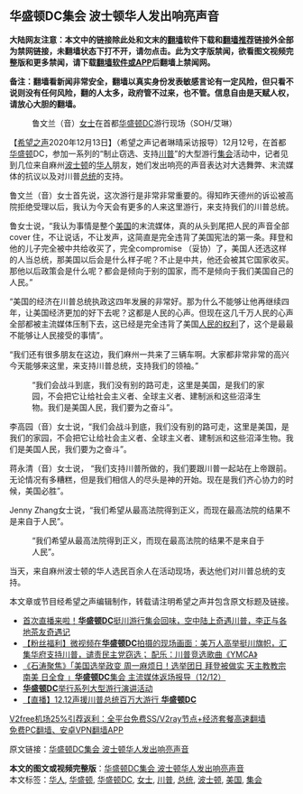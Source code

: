  <h2>华盛顿DC集会 波士顿华人发出响亮声音</h2> <p class="notice"><b>大陆网友注意：本文中的链接除此处和文末的<a href="https://github.com/bannedbook/fanqiang" >翻墙</a>软件下载和<a href="https://github.com/killgcd/justmysocks/blob/master/README.md">翻墙推荐</a>链接外全部为禁网链接，未翻墙状态下打不开，请勿点击。此为文字版禁闻，欲看图文视频完整版和更多禁闻，请下载<a href="https://github.com/bannedbook/fanqiang">翻墙软件或APP</a>后翻墙上禁闻网。</p><p>备注：翻墙看新闻非常安全，翻墙以真实身份发表敏感言论有一定风险，但只看不说则没有任何风险，翻的人太多，政府管不过来，也不管。信息自由是天赋人权，请放心大胆的翻墙。</b></p>  <div class="entry"> <figure><figcaption>鲁文兰（音）<a href="https://www.bannedbook.org/bnews/tag/%e5%a5%b3%e5%a3%ab/" class="st_tag internal_tag" rel="tag" title="标签 女士 下的日志">女士</a>在首都<a href="https://www.bannedbook.org/bnews/tag/%E5%8D%8E%E7%9B%9B%E9%A1%BFDC/" class="st_tag internal_tag" rel="tag" title="标签 华盛顿DC 下的日志">华盛顿DC</a>游行现场（SOH/艾琳）</figcaption></figure> <p>【<span class='wp_keywordlink_affiliate'><a href="https://www.soundofhope.org" title="希望之声" target="_blank">希望之声</a></span>2020年12月13日】（希望之声记者琳晴采访报导）12月12号，在首都<a href="https://www.bannedbook.org/bnews/tag/%e5%8d%8e%e7%9b%9b%e9%a1%bf/" class="st_tag internal_tag" rel="tag" title="标签 华盛顿 下的日志">华盛顿</a>DC，参加一系列的“制止窃选、支持<a href="https://www.bannedbook.org/bnews/tag/%e5%b7%9d%e6%99%ae/" class="st_tag internal_tag" rel="tag" title="标签 川普 下的日志">川普</a>”的大型游行<a href="https://www.bannedbook.org/bnews/tag/%E9%9B%86%E4%BC%9A/" class="st_tag internal_tag" rel="tag" title="标签 集会 下的日志">集会</a>活动中，记者见到几位来自麻州<a href="https://www.bannedbook.org/bnews/tag/%e6%b3%a2%e5%a3%ab%e9%a1%bf/" class="st_tag internal_tag" rel="tag" title="标签 波士顿 下的日志">波士顿</a>的<a href="https://www.bannedbook.org/bnews/tag/%e5%8d%8e%e4%ba%ba/" class="st_tag internal_tag" rel="tag" title="标签 华人 下的日志">华人</a>朋友，她们发出响亮的声音表达对大选舞弊、末流媒体的抗议以及对川普<a href="https://www.bannedbook.org/bnews/tag/%e6%80%bb%e7%bb%9f/" class="st_tag internal_tag" rel="tag" title="标签 总统 下的日志">总统</a>的支持。</p> <p>鲁文兰（音）女士首先说，这次游行是非常非常重要的。得知昨天德州的诉讼被高院拒绝受理以后，我认为今天会有更多的人来这里游行，来支持我们的川普总统。</p>  <p>鲁女士说，“我认为事情是整个<a href="https://www.bannedbook.org/bnews/tag/%e7%be%8e%e5%9b%bd/" class="st_tag internal_tag" rel="tag" title="标签 美国 下的日志">美国</a>的末流媒体，真的从头到尾把人民的声音全部cover 住，不让说话，不让发声，这简直是完全违背了美国宪法的第一条。拜登和他的儿子完全被中共给收买了，完全compromise （妥协）了，美国人还选这样的人当总统，那美国以后会是什么样子呢？不止是中共，他还会被其它国家收买。那他以后政策会是什么呢？都会是倾向于别的国家，而不是倾向于我们美国自己的人民。”</p> <p>“美国的经济在川普总统执政这四年发展的非常好。那为什么不能够让他再继续四年，让美国经济更加的好下去呢？这都是人民的心声。但现在这几千万人民的心声全部都被主流媒体压制下去，这已经是完全违背了美国<span class='wp_keywordlink'><a href="https://www.bannedbook.org/forum2/topic799.html" title="《人民的权利──个人自由与权利法案》" target="_blank">人民的权利</a></span>了，这个是最最不能够让人民接受的事情”。</p>  <p>“我们还有很多朋友在这边，我们麻州一共来了三辆车啊。大家都非常非常的高兴今天能够来这里，来支持川普总统，支持我们的领袖。”</p> <figure><figcaption>“我们会战斗到底，我们没有别的路可走，这里是美国，是我们的家园，不会把它让给社会主义者、全球主义者、建制派和这些沼泽生物。我们是美国人民，我们要为之奋斗”。</figcaption></figure> <p>李高园（音）女士说，“我们会战斗到底，我们没有别的路可走，这里是美国，是我们的家园，不会把它让给社会主义者、全球主义者、建制派和这些沼泽生物。我们是美国人民，我们要为之奋斗”。</p>  <p>蒋永清（音）女士说， “我们支持川普所做的，我们要跟川普一起站在上帝跟前。无论情况有多糟糕，但是我们相信人的尽头是神的开始。现在是我们齐心协力的时候，美国必胜”。</p> <p>Jenny Zhang女士说，“我们希望从最高法院得到正义，而现在最高法院的结果不是来自于人民”。</p>  <figure><figcaption>“我们希望从最高法院得到正义，而现在最高法院的结果不是来自于人民”。</figcaption></figure> <p>当天，来自麻州波士顿的华人选民百余人在活动现场，表达他们对川普总统的支持。</p> <p>本文章或节目经希望之声编辑制作，转载请注明希望之声并包含原文标题及链接。</p> <ul class='op-related-articles' title='相关阅读'> <li><a href='https://www.bannedbook.org/bnews/bannedvideo/20201213/1446888.html' target='_blank'>首次直播来啦！<b>华盛顿DC</b>挺川游行集会回味，空中陆上奇遇川普，李正与各地茶友奇遇记</a></li> <li><a href='https://www.bannedbook.org/bnews/bannedvideo/20201115/1446844.html' target='_blank'>【粉丝福利】微视频在<b>华盛顿DC</b>拍摄的现场画面：美万人高举挺川旗帜，汇集华府支持川普，谴责民主党窃选； 配乐：川普竞选歌曲《YMCA》</a></li> <li><a href='https://www.bannedbook.org/bnews/bannedvideo/20201213/1446822.html' target='_blank'>《石涛聚焦》「美国选举政变 周一麻烦日！选举团日 拜登被做实 天主教教宗 南美 日全食 」<b>华盛顿DC</b>集会 主流媒体返场报导（12/12）</a></li> <li><a href='https://www.bannedbook.org/bnews/taiwannews/20201212/1446538.html' target='_blank'><b>华盛顿DC</b>举行系列大型游行演讲活动</a></li> <li><a href='https://www.bannedbook.org/bnews/bannedvideo/20201212/1446504.html' target='_blank'>【直播】12.12声援川普总统百万大游行 <b>华盛顿DC</b></a></li> </ul> <p class="texttj"> <a href="https://github.com/bannedbook/fanqiang/wiki/V2ray%E6%9C%BA%E5%9C%BA" target="_blank">V2free机场25%引荐返利：全平台免费SS/V2ray节点+经济套餐高速翻墙</a><br/> <a href="https://github.com/bannedbook/fanqiang/wiki/%E7%A6%81%E9%97%BB%E7%BD%91%E5%AE%89%E5%8D%93%E7%BF%BB%E5%A2%99%E6%96%B0%E9%97%BBAPP" target="_blank">免费PC翻墙、安卓VPN翻墙APP</a></p><p>原文链接：<a class="src_link"  href="https://www.soundofhope.org/post/453277" target="_blank">华盛顿DC集会 波士顿华人发出响亮声音</a></p><a name='sharetosocial'></a>       <div><b>本文的图文或视频完整版</b>：<a href='https://www.bannedbook.org/bnews/comments/20201214/1447292.html'>华盛顿DC集会 波士顿华人发出响亮声音</a></div>  </div><!--END ENTRY--> <div class="postfooter"> <div>本文标签：<a href="https://www.bannedbook.org/bnews/tag/%e5%8d%8e%e4%ba%ba/" rel="tag">华人</a>, <a href="https://www.bannedbook.org/bnews/tag/%e5%8d%8e%e7%9b%9b%e9%a1%bf/" rel="tag">华盛顿</a>, <a href="https://www.bannedbook.org/bnews/tag/%E5%8D%8E%E7%9B%9B%E9%A1%BFDC/" rel="tag">华盛顿DC</a>, <a href="https://www.bannedbook.org/bnews/tag/%e5%a5%b3%e5%a3%ab/" rel="tag">女士</a>, <a href="https://www.bannedbook.org/bnews/tag/%e5%b7%9d%e6%99%ae/" rel="tag">川普</a>, <a href="https://www.bannedbook.org/bnews/tag/%e6%80%bb%e7%bb%9f/" rel="tag">总统</a>, <a href="https://www.bannedbook.org/bnews/tag/%e6%b3%a2%e5%a3%ab%e9%a1%bf/" rel="tag">波士顿</a>, <a href="https://www.bannedbook.org/bnews/tag/%e7%be%8e%e5%9b%bd/" rel="tag">美国</a>, <a href="https://www.bannedbook.org/bnews/tag/%E9%9B%86%E4%BC%9A/" rel="tag">集会</a></div>  </div><!--END POSTFOOTER--> 